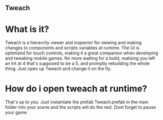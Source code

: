 ## Tweach

# What is it?

Tweach is a hierarchy viewer and inspector for viewing and making changes to components
and scripts variables at runtime. The UI is optimized for touch controls, making it a
great companion when developing and tweaking mobile games. No more waiting for a build,
realising you left an Int at 4 that's supposed to be a 5, and promptly rebuilding the
whole thing. Just open up Tweach and change it on the fly.

# How do i open tweach at runtime?

That's up to you. Just instantiate the prefab Tweach.prefab in the main folder into your
scene and the scripts will do the rest. Dont forget to pause your game